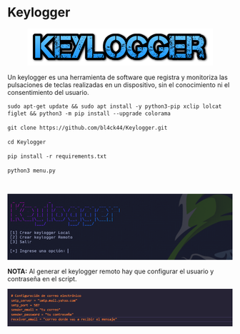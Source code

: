 # Keylogger

<p align="center">
<img src="Logotipo.png">
</p>

Un keylogger es una herramienta de software que registra y monitoriza las pulsaciones de teclas realizadas en un dispositivo, sin el conocimiento ni el consentimiento del usuario.

```
sudo apt-get update && sudo apt install -y python3-pip xclip lolcat figlet && python3 -m pip install --upgrade colorama

git clone https://github.com/bl4ck44/Keylogger.git

cd Keylogger

pip install -r requirements.txt

python3 menu.py
```

<br>

<p align="center">
<img src="Img/muestra1.png">
</p>

**NOTA:** Al generar el keylogger remoto hay que configurar el usuario y contraseña en el script.

<p align="center">
<img src="Img/muestra2.png">
</p>